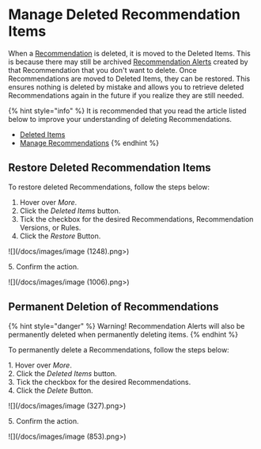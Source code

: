 # Manage Deleted Recommendation Items

When a [Recommendation](../../concepts/recommendation/) is deleted, it is moved to the Deleted Items. This is because there may still be archived [Recommendation Alerts](../../concepts/recommendation/recommendation-alert.md) created by that Recommendation that you don't want to delete. Once Recommendations are moved to Deleted Items, they can be restored. This ensures nothing is deleted by mistake and allows you to retrieve deleted Recommendations again in the future if you realize they are still needed.

{% hint style="info" %}
It is recommended that you read the article listed below to improve your understanding of deleting Recommendations.

* [Deleted Items](../../concepts/recommendation/deleted-items.md)
* [Manage Recommendations](manage-recommendations.md)
{% endhint %}

## Restore Deleted Recommendation Items

To restore deleted Recommendations, follow the steps below:

1. Hover over _More_.
2. Click the _Deleted Items_ button.
3. Tick the checkbox for the desired Recommendations, Recommendation Versions, or Rules.
4. Click the _Restore_ Button.

![](/docs/images/image (1248).png>)

&#x20;   5\. Confirm the action.

![](/docs/images/image (1006).png>)

## Permanent Deletion of Recommendations

{% hint style="danger" %}
Warning! Recommendation Alerts will also be permanently deleted when permanently deleting items.
{% endhint %}

To permanently delete a Recommendations, follow the steps below:

&#x20;   1\. Hover over _More_.\
&#x20;   2\. Click the _Deleted Items_ button.\
&#x20;   3\. Tick the checkbox for the desired Recommendations.\
&#x20;   4\. Click the _Delete_ Button.

![](/docs/images/image (327).png>)

&#x20;   5\. Confirm the action.

![](/docs/images/image (853).png>)



